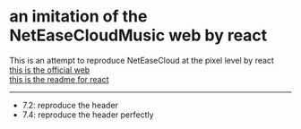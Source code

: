 # an imitation of the NetEaseCloudMusic web by react

This is an attempt to reproduce NetEaseCloud at the pixel level by react  
[this is the official web](https://music.163.com/#)  
[this is the readme for react](README_REACT.md)  

******

* 7.2: reproduce the header
* 7.4: reproduce the header perfectly
